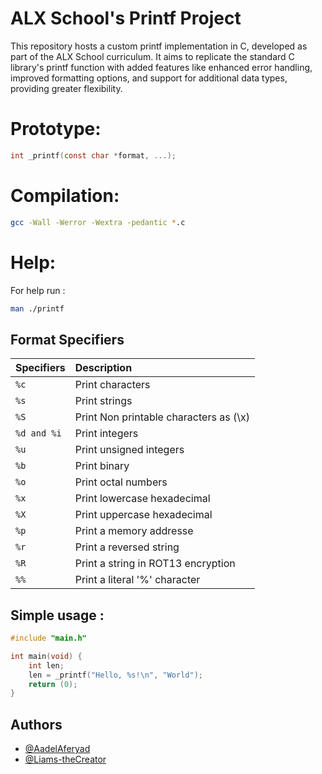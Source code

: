 
# ALX School's Printf Project

This repository hosts a custom printf implementation in C, developed as part of the ALX School curriculum. It aims to replicate the standard C library's printf function with added features like enhanced error handling, improved formatting options, and support for additional data types, providing greater flexibility.


# Prototype:

```c
int _printf(const char *format, ...);
```
# Compilation:
```bash
gcc -Wall -Werror -Wextra -pedantic *.c
```
# Help:
For help run :
```bash
man ./printf
```
## Format Specifiers
| Specifiers | Description     |
| :-------- | :------- |
| `%c` | Print characters|
| `%s` | Print strings |
| `%S` | Print Non printable characters as (\x) |
| `%d and %i` | Print integers |
| `%u` | Print unsigned integers |
| `%b` | Print binary |
| `%o` | Print octal numbers |
| `%x` | Print lowercase hexadecimal |
| `%X` | Print uppercase hexadecimal |
| `%p` | Print a memory addresse |
| `%r` | Print a reversed string |
| `%R` | Print a string in ROT13 encryption |
| `%%` | Print a literal '%' character |

## Simple usage :

```c
#include "main.h"

int main(void) {
    int len;
    len = _printf("Hello, %s!\n", "World");
    return (0);
}
```


## Authors

- [@AadelAferyad](https://github.com/AadelAferyad)
- [@Liams-theCreator](https://github.com/Liams-theCreator)
